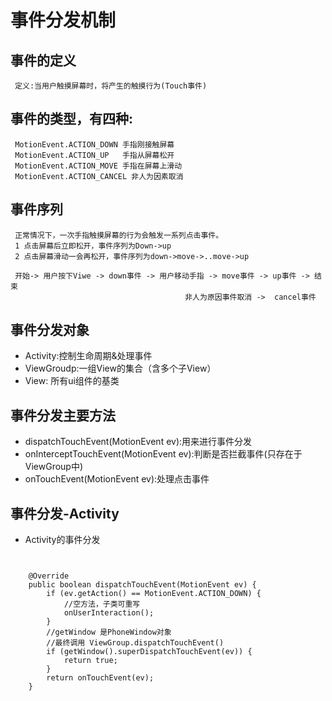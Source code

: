 # 事件分发机制
## 事件的定义 
     定义:当用户触摸屏幕时，将产生的触摸行为(Touch事件)
## 事件的类型，有四种:
     MotionEvent.ACTION_DOWN 手指刚接触屏幕 
     MotionEvent.ACTION_UP   手指从屏幕松开
     MotionEvent.ACTION_MOVE 手指在屏幕上滑动
     MotionEvent.ACTION_CANCEL 非人为因素取消
## 事件序列
     正常情况下，一次手指触摸屏幕的行为会触发一系列点击事件。
     1 点击屏幕后立即松开，事件序列为Down->up
     2 点击屏幕滑动一会再松开，事件序列为down->move->..move->up
     
     开始-> 用户按下Viwe -> down事件 -> 用户移动手指 -> move事件 -> up事件 -> 结束
                                           非人为原因事件取消 ->  cancel事件
                                            
## 事件分发对象
* Activity:控制生命周期&处理事件
* ViewGroudp:一组View的集合（含多个子View）
* View:   所有ui组件的基类

## 事件分发主要方法
* dispatchTouchEvent(MotionEvent ev):用来进行事件分发
* onInterceptTouchEvent(MotionEvent ev):判断是否拦截事件(只存在于ViewGroup中)
* onTouchEvent(MotionEvent ev):处理点击事件

## 事件分发-Activity
* Activity的事件分发
~~~


    @Override
    public boolean dispatchTouchEvent(MotionEvent ev) {
        if (ev.getAction() == MotionEvent.ACTION_DOWN) {
            //空方法，子类可重写
            onUserInteraction();
        }
        //getWindow 是PhoneWindow对象
        //最终调用 ViewGroup.dispatchTouchEvent()
        if (getWindow().superDispatchTouchEvent(ev)) {
            return true;
        }
        return onTouchEvent(ev);
    }

~~~















